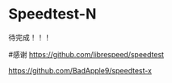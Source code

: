 # Speedtest-N

待完成！！！

#感谢
https://github.com/librespeed/speedtest

https://github.com/BadApple9/speedtest-x
